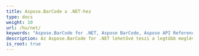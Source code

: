 ```yaml
---
title: Aspose.BarCode a .NET-hez
type: docs
weight: 10
url: /hu/net/
keywords: "Aspose.BarCode for .NET, Aspose BarCode, Aspose API Reference."
description: Az Aspose.BarCode for .NET lehetővé teszi a legtöbb meglévő vonalkódszabvány és -specifikáció kompatibilitását.
is_root: true
---
```

